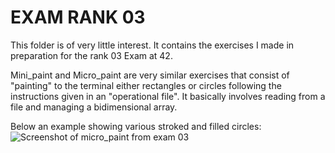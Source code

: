 # EXAM RANK 03

This folder is of very little interest. It contains the exercises I made in preparation for the rank 03 Exam at 42.

Mini_paint and Micro_paint are very similar exercises that consist of "painting" to the terminal either rectangles or circles following the instructions given in an "operational file". It basically involves reading from a file and managing a bidimensional array.

Below an example showing various stroked and filled circles:
![Screenshot of micro_paint from exam 03](https://res.cloudinary.com/ngasco/image/upload/v1638223784/42/Screenshot_from_2021-11-29_23-08-53_ocvlwc.png "Screenshot of micro_paint from exam 03")
